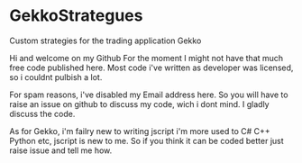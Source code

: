 # GekkoStrategues
Custom strategies for the trading application Gekko

Hi and welcome on my Github
For the moment I might not have that much free code published here.
Most code i've written as developer was licensed, so i couldnt pulbish a lot.

For spam reasons, i've disabled my Email address here.
So you will have to raise an issue on github to discuss my code, wich i dont mind.
I gladly discuss the code.

As for Gekko, i'm failry new to writing jscript i'm more used to C# C++ Python etc, jscript is new to me.
So if you think it can be coded better just raise issue and tell me how.
